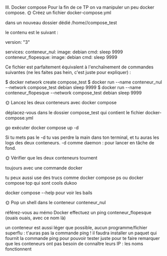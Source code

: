 III. Docker compose
Pour la fin de ce TP on va manipuler un peu docker compose.
🌞 Créez un fichier docker-compose.yml

dans un nouveau dossier dédié /home/<USER>/compose_test

le contenu est le suivant :


version: "3"

services:
  conteneur_nul:
    image: debian
    cmd: sleep 9999
  conteneur_flopesque:
    image: debian
    cmd: sleep 9999


Ce fichier est parfaitement équivalent à l'enchaînement de commandes suivantes (ne les faites pas hein, c'est juste pour expliquer) :

$ docker network create compose_test
$ docker run --name conteneur_nul --network compose_test debian sleep 9999
$ docker run --name conteneur_flopesque --network compose_test debian sleep 9999


🌞 Lancez les deux conteneurs avec docker compose

déplacez-vous dans le dossier compose_test qui contient le fichier docker-compose.yml

go exécuter docker compose up -d



Si tu mets pas le -d tu vas perdre la main dans ton terminal, et tu auras les logs des deux conteneurs. -d comme daemon : pour lancer en tâche de fond.

🌞 Vérifier que les deux conteneurs tournent

toujours avec une commande docker

tu peux aussi use des trucs comme docker compose ps ou docker compose top qui sont cools dukoo


docker compose --help pour voir les bails



🌞 Pop un shell dans le conteneur conteneur_nul

référez-vous au mémo Docker
effectuez un ping conteneur_flopesque (ouais ouais, avec ce nom là)

un conteneur est aussi léger que possible, aucun programme/fichier superflu : t'auras pas la commande ping !
il faudra installer un paquet qui fournit la commande ping pour pouvoir tester
juste pour te faire remarquer que les conteneurs ont pas besoin de connaître leurs IP : les noms fonctionnent
